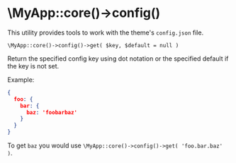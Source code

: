 # \MyApp::core()->config()

This utility provides tools to work with the theme's `config.json` file.

`\MyApp::core()->config()->get( $key, $default = null )`

Return the specified config key using dot notation or the specified default if the key is not set.

Example:
```json
{
  foo: {
    bar: {
      baz: 'foobarbaz'
    }
  }
}
```
To get `baz` you would use `\MyApp::core()->config()->get( 'foo.bar.baz' )`.
